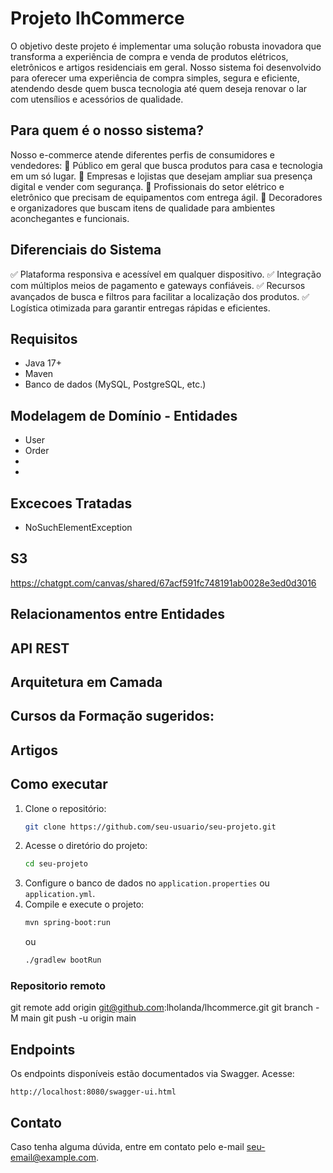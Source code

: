# Projeto lhCommerce

O objetivo deste projeto é implementar uma solução robusta inovadora que transforma a experiência de compra e venda de produtos elétricos, eletrônicos e artigos residenciais em geral. Nosso sistema foi desenvolvido para oferecer uma experiência de compra simples, segura e eficiente, atendendo desde quem busca tecnologia até quem deseja renovar o lar com utensílios e acessórios de qualidade.

## Para quem é o nosso sistema?

Nosso e-commerce atende diferentes perfis de consumidores e vendedores:
🔹 Público em geral que busca produtos para casa e tecnologia em um só lugar.
🔹 Empresas e lojistas que desejam ampliar sua presença digital e vender com segurança.
🔹 Profissionais do setor elétrico e eletrônico que precisam de equipamentos com entrega ágil.
🔹 Decoradores e organizadores que buscam itens de qualidade para ambientes aconchegantes e funcionais.

## Diferenciais do Sistema

✅ Plataforma responsiva e acessível em qualquer dispositivo.
✅ Integração com múltiplos meios de pagamento e gateways confiáveis.
✅ Recursos avançados de busca e filtros para facilitar a localização dos produtos.
✅ Logística otimizada para garantir entregas rápidas e eficientes.

## Requisitos

- Java 17+
- Maven 
- Banco de dados (MySQL, PostgreSQL, etc.)

## Modelagem de Domínio - Entidades

- User
- Order
- 
- 

## Excecoes Tratadas

- NoSuchElementException

## S3
https://chatgpt.com/canvas/shared/67acf591fc748191ab0028e3ed0d3016


<Desenho do modelo>

## Relacionamentos entre Entidades 

## API REST

## Arquitetura em Camada


## Cursos da Formação sugeridos:

## Artigos

## Como executar

1. Clone o repositório:
   ```sh
   git clone https://github.com/seu-usuario/seu-projeto.git
   ```
2. Acesse o diretório do projeto:
   ```sh
   cd seu-projeto
   ```
3. Configure o banco de dados no `application.properties` ou `application.yml`.
4. Compile e execute o projeto:
   ```sh
   mvn spring-boot:run
   ```
   ou
   ```sh
   ./gradlew bootRun
   ```


### Repositorio remoto

git remote add origin git@github.com:lholanda/lhcommerce.git
git branch -M main
git push -u origin main

## Endpoints

Os endpoints disponíveis estão documentados via Swagger. Acesse:
```
http://localhost:8080/swagger-ui.html
```

## Contato

Caso tenha alguma dúvida, entre em contato pelo e-mail [seu-email@example.com](mailto:seu-email@example.com).

